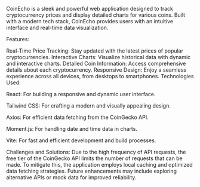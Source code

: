 CoinEcho is a sleek and powerful web application designed to track cryptocurrency prices and display detailed charts for various coins. Built with a modern tech stack, CoinEcho provides users with an intuitive interface and real-time data visualization.

Features:

Real-Time Price Tracking: Stay updated with the latest prices of popular cryptocurrencies. Interactive Charts: Visualize historical data with dynamic and interactive charts. Detailed Coin Information: Access comprehensive details about each cryptocurrency. Responsive Design: Enjoy a seamless experience across all devices, from desktops to smartphones. Technologies Used:

React: For building a responsive and dynamic user interface. 

Tailwind CSS: For crafting a modern and visually appealing design. 

Axios: For efficient data fetching from the CoinGecko API. 

Moment.js: For handling date and time data in charts. 

Vite: For fast and efficient development and build processes. 

Challenges and Solutions: Due to the high frequency of API requests, the free tier of the CoinGecko API limits the number of requests that can be made. To mitigate this, the application employs local caching and optimized data fetching strategies. Future enhancements may include exploring alternative APIs or mock data for improved reliability.
